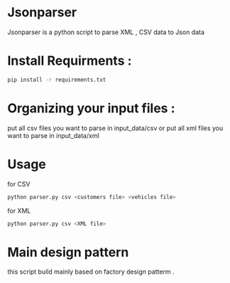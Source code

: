 # Jsonparser

Jsonparser is a python script to parse XML , CSV data to Json data 

# Install Requirments : 
```bash
pip install -r requirements.txt
```
# Organizing your input files :
put all csv files you want to parse in input_data/csv 
or 
put all xml files you want to parse in input_data/xml 

# Usage 
for CSV 
```bash
python parser.py csv <customers file> <vehicles file>
```
for XML 
```bash
python parser.py csv <XML file>
```
# Main design pattern
this script build mainly based on factory design patterm . 

